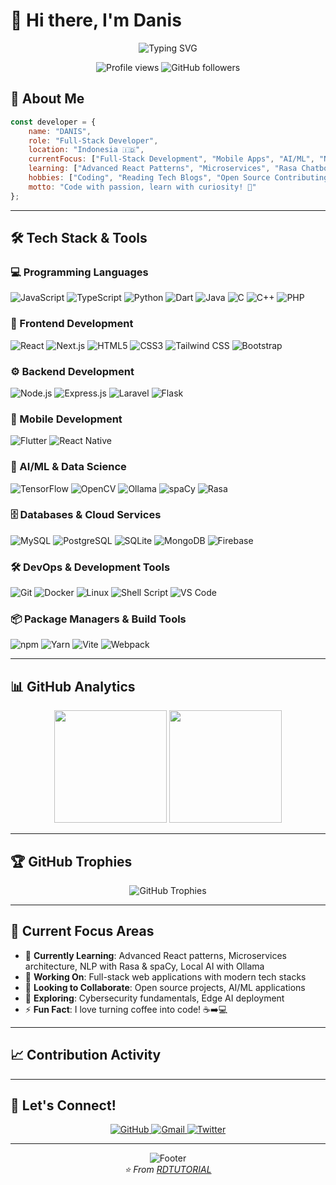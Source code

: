 # 👋 Hi there, I'm Danis

<div align="center">
  <img src="https://readme-typing-svg.herokuapp.com?font=Fira+Code&pause=1000&width=435&lines=Full-Stack+Web+Developer;Mobile+App+Developer;AI%2FML+Enthusiast;Lifelong+Learner" alt="Typing SVG" />
</div>

<p align="center">
  <img src="https://komarev.com/ghpvc/?username=RDTUTORIAL&label=Profile%20views&color=0e75b6&style=flat" alt="Profile views" />
  <img src="https://img.shields.io/github/followers/RDTUTORIAL?label=Followers&style=social" alt="GitHub followers" />
</p>

## 🚀 About Me

```javascript
const developer = {
    name: "DANIS",
    role: "Full-Stack Developer",
    location: "Indonesia 🇮🇩",
    currentFocus: ["Full-Stack Development", "Mobile Apps", "AI/ML", "NLP", "Cybersecurity"],
    learning: ["Advanced React Patterns", "Microservices", "Rasa Chatbots", "spaCy NLP"],
    hobbies: ["Coding", "Reading Tech Blogs", "Open Source Contributing"],
    motto: "Code with passion, learn with curiosity! 💪"
};
```

---

## 🛠️ Tech Stack & Tools

### 💻 Programming Languages
<div align="left">
  <img src="https://img.shields.io/badge/JavaScript-F7DF1E?style=for-the-badge&logo=javascript&logoColor=black" alt="JavaScript"/>
  <img src="https://img.shields.io/badge/TypeScript-007ACC?style=for-the-badge&logo=typescript&logoColor=white" alt="TypeScript"/>
  <img src="https://img.shields.io/badge/Python-3776AB?style=for-the-badge&logo=python&logoColor=white" alt="Python"/>
  <img src="https://img.shields.io/badge/Dart-0175C2?style=for-the-badge&logo=dart&logoColor=white" alt="Dart"/>
  <img src="https://img.shields.io/badge/Java-ED8B00?style=for-the-badge&logo=java&logoColor=white" alt="Java"/>
  <img src="https://img.shields.io/badge/C-00599C?style=for-the-badge&logo=c&logoColor=white" alt="C"/>
  <img src="https://img.shields.io/badge/C++-00599C?style=for-the-badge&logo=c%2B%2B&logoColor=white" alt="C++"/>
  <img src="https://img.shields.io/badge/PHP-777BB4?style=for-the-badge&logo=php&logoColor=white" alt="PHP"/>
</div>

### 🎨 Frontend Development
<div align="left">
  <img src="https://img.shields.io/badge/React-20232A?style=for-the-badge&logo=react&logoColor=61DAFB" alt="React"/>
  <img src="https://img.shields.io/badge/Next.js-000000?style=for-the-badge&logo=next.js&logoColor=white" alt="Next.js"/>
  <img src="https://img.shields.io/badge/HTML5-E34F26?style=for-the-badge&logo=html5&logoColor=white" alt="HTML5"/>
  <img src="https://img.shields.io/badge/CSS3-1572B6?style=for-the-badge&logo=css3&logoColor=white" alt="CSS3"/>
  <img src="https://img.shields.io/badge/Tailwind_CSS-38B2AC?style=for-the-badge&logo=tailwind-css&logoColor=white" alt="Tailwind CSS"/>
  <img src="https://img.shields.io/badge/Bootstrap-563D7C?style=for-the-badge&logo=bootstrap&logoColor=white" alt="Bootstrap"/>
</div>

### ⚙️ Backend Development
<div align="left">
  <img src="https://img.shields.io/badge/Node.js-43853D?style=for-the-badge&logo=node.js&logoColor=white" alt="Node.js"/>
  <img src="https://img.shields.io/badge/Express.js-404D59?style=for-the-badge&logo=express&logoColor=white" alt="Express.js"/>
  <img src="https://img.shields.io/badge/Laravel-FF2D20?style=for-the-badge&logo=laravel&logoColor=white" alt="Laravel"/>
  <img src="https://img.shields.io/badge/Flask-000000?style=for-the-badge&logo=flask&logoColor=white" alt="Flask"/>
</div>

### 📱 Mobile Development
<div align="left">
  <img src="https://img.shields.io/badge/Flutter-02569B?style=for-the-badge&logo=flutter&logoColor=white" alt="Flutter"/>
  <img src="https://img.shields.io/badge/React_Native-20232A?style=for-the-badge&logo=react&logoColor=61DAFB" alt="React Native"/>
</div>

### 🤖 AI/ML & Data Science
<div align="left">
  <img src="https://img.shields.io/badge/TensorFlow-FF6F00?style=for-the-badge&logo=tensorflow&logoColor=white" alt="TensorFlow"/>
  <img src="https://img.shields.io/badge/OpenCV-27338e?style=for-the-badge&logo=OpenCV&logoColor=white" alt="OpenCV"/>
  <img src="https://img.shields.io/badge/Ollama-000000?style=for-the-badge&logo=ollama&logoColor=white" alt="Ollama"/>
  <img src="https://img.shields.io/badge/spaCy-09A3D5?style=for-the-badge&logo=spacy&logoColor=white" alt="spaCy"/>
  <img src="https://img.shields.io/badge/Rasa-5C2D91?style=for-the-badge&logo=rasa&logoColor=white" alt="Rasa"/>
</div>

### 🗄️ Databases & Cloud Services
<div align="left">
  <img src="https://img.shields.io/badge/MySQL-00000F?style=for-the-badge&logo=mysql&logoColor=white" alt="MySQL"/>
  <img src="https://img.shields.io/badge/PostgreSQL-316192?style=for-the-badge&logo=postgresql&logoColor=white" alt="PostgreSQL"/>
  <img src="https://img.shields.io/badge/SQLite-07405E?style=for-the-badge&logo=sqlite&logoColor=white" alt="SQLite"/>
  <img src="https://img.shields.io/badge/MongoDB-4EA94B?style=for-the-badge&logo=mongodb&logoColor=white" alt="MongoDB"/>
  <img src="https://img.shields.io/badge/Firebase-039BE5?style=for-the-badge&logo=Firebase&logoColor=white" alt="Firebase"/>
</div>

### 🛠️ DevOps & Development Tools
<div align="left">
  <img src="https://img.shields.io/badge/Git-F05032?style=for-the-badge&logo=git&logoColor=white" alt="Git"/>
  <img src="https://img.shields.io/badge/Docker-2496ED?style=for-the-badge&logo=docker&logoColor=white" alt="Docker"/>
  <img src="https://img.shields.io/badge/Linux-FCC624?style=for-the-badge&logo=linux&logoColor=black" alt="Linux"/>
  <img src="https://img.shields.io/badge/Shell_Script-121011?style=for-the-badge&logo=gnu-bash&logoColor=white" alt="Shell Script"/>
  <img src="https://img.shields.io/badge/VS_Code-007ACC?style=for-the-badge&logo=visual%20studio%20code&logoColor=white" alt="VS Code"/>
</div>

### 📦 Package Managers & Build Tools
<div align="left">
  <img src="https://img.shields.io/badge/npm-CB3837?style=for-the-badge&logo=npm&logoColor=white" alt="npm"/>
  <img src="https://img.shields.io/badge/Yarn-2C8EBB?style=for-the-badge&logo=yarn&logoColor=white" alt="Yarn"/>
  <img src="https://img.shields.io/badge/Vite-646CFF?style=for-the-badge&logo=vite&logoColor=white" alt="Vite"/>
  <img src="https://img.shields.io/badge/Webpack-8DD6F9?style=for-the-badge&logo=webpack&logoColor=black" alt="Webpack"/>
</div>

---

## 📊 GitHub Analytics

<div align="center">
  <img height="180em" src="https://github-readme-stats.vercel.app/api?username=RDTUTORIAL&show_icons=true&theme=tokyonight&include_all_commits=true&count_private=true"/>
  <img height="180em" src="https://github-readme-stats.vercel.app/api/top-langs/?username=RDTUTORIAL&layout=compact&langs_count=8&theme=tokyonight"/>
</div>

---

## 🏆 GitHub Trophies
<div align="center">
  <img src="https://github-profile-trophy.vercel.app/?username=RDTUTORIAL&theme=tokyonight&no-frame=false&no-bg=false&margin-w=4&row=1" alt="GitHub Trophies"/>
</div>

---

## 🎯 Current Focus Areas

- 🌱 **Currently Learning**: Advanced React patterns, Microservices architecture, NLP with Rasa & spaCy, Local AI with Ollama
- 🔭 **Working On**: Full-stack web applications with modern tech stacks
- 👯 **Looking to Collaborate**: Open source projects, AI/ML applications
- 🤔 **Exploring**: Cybersecurity fundamentals, Edge AI deployment
- ⚡ **Fun Fact**: I love turning coffee into code! ☕➡️💻

---

## 📈 Contribution Activity

<!--START_SECTION:activity-->
<!--END_SECTION:activity-->

---

## 🤝 Let's Connect!

<div align="center">
  <a href="https://github.com/RDTUTORIAL">
    <img src="https://img.shields.io/badge/GitHub-100000?style=for-the-badge&logo=github&logoColor=white" alt="GitHub"/>
  </a>
  <a href="mailto:daniskadek123@gmail.com">
    <img src="https://img.shields.io/badge/Gmail-D14836?style=for-the-badge&logo=gmail&logoColor=white" alt="Gmail"/>
  </a>
  <a href="https://twitter.com/yourusername">
    <img src="https://img.shields.io/badge/Twitter-1DA1F2?style=for-the-badge&logo=twitter&logoColor=white" alt="Twitter"/>
  </a>
</div>

---

<div align="center">
  <img src="https://capsule-render.vercel.app/api?type=waving&color=gradient&height=100&section=footer" alt="Footer"/>
</div>

<div align="center">
  <i>⭐️ From <a href="https://github.com/RDTUTORIAL">RDTUTORIAL</a></i>
</div>
